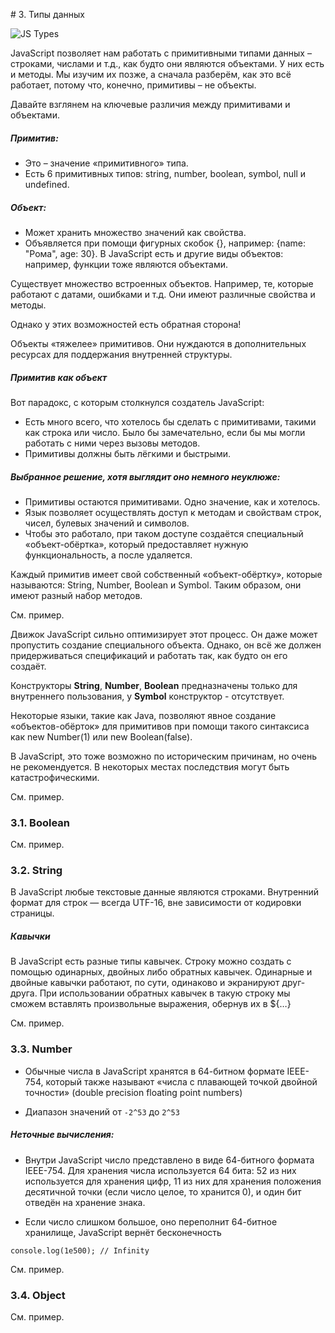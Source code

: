# 3. Типы данных

![JS Types](https://github.com/llevkin/katacoda-scenarios/blob/master/1_JS_Basics/img/js_types.jpg?raw=true)

JavaScript позволяет нам работать с примитивными типами данных – строками,
числами и т.д., как будто они являются объектами. У них есть и методы.
Мы изучим их позже, а сначала разберём, как это всё работает, потому что, 
конечно, примитивы – не объекты.

Давайте взглянем на ключевые различия между примитивами и объектами.

##### Примитив:

- Это – значение «примитивного» типа.
- Есть 6 примитивных типов: string, number, boolean, symbol, null и undefined.

##### Объект:

- Может хранить множество значений как свойства.
- Объявляется при помощи фигурных скобок {}, например: {name: "Рома", age: 30}. В JavaScript есть и другие виды объектов: например, функции тоже являются объектами.

Существует множество встроенных объектов. Например, те, которые работают с датами, ошибками и т.д. Они имеют различные свойства и методы.

Однако у этих возможностей есть обратная сторона!

Объекты «тяжелее» примитивов. Они нуждаются в дополнительных ресурсах для поддержания внутренней структуры.

##### Примитив как объект

Вот парадокс, с которым столкнулся создатель JavaScript:

- Есть много всего, что хотелось бы сделать с примитивами, такими как строка или число. Было бы замечательно, если бы мы могли работать с ними через вызовы методов.
- Примитивы должны быть лёгкими и быстрыми.

##### Выбранное решение, хотя выглядит оно немного неуклюже:

- Примитивы остаются примитивами. Одно значение, как и хотелось.
- Язык позволяет осуществлять доступ к методам и свойствам строк, чисел, булевых значений и символов.
- Чтобы это работало, при таком доступе создаётся специальный «объект-обёртка», который предоставляет нужную функциональность, а после удаляется.

Каждый примитив имеет свой собственный «объект-обёртку», которые называются: String, Number, Boolean и Symbol. Таким образом, они имеют разный набор методов.

См. пример.

Движок JavaScript сильно оптимизирует этот процесс. Он даже может пропустить создание специального объекта. Однако, он всё же должен придерживаться спецификаций и работать так, как будто он его создаёт.

Конструкторы **String**, **Number**, **Boolean** предназначены только для внутреннего пользования, у **Symbol** конструктор - отсутствует.

Некоторые языки, такие как Java, позволяют явное создание «объектов-обёрток» для примитивов при помощи такого синтаксиса как new Number(1) или new Boolean(false).

В JavaScript, это тоже возможно по историческим причинам, но очень не рекомендуется. В некоторых местах последствия могут быть катастрофическими.

См. пример.

### 3.1. Boolean

См. пример.

### 3.2. String

В JavaScript любые текстовые данные являются строками.
Внутренний формат для строк — всегда UTF-16, вне зависимости от кодировки страницы.

##### Кавычки

В JavaScript есть разные типы кавычек.
Строку можно создать с помощью одинарных, двойных либо обратных кавычек.
Одинарные и двойные кавычки работают, по сути, одинаково и экранируют друг-друга.
При использовании обратных кавычек в такую строку мы сможем вставлять произвольные выражения, обернув их в ${…}

См. пример.

### 3.3. Number

 - Обычные числа в JavaScript хранятся в 64-битном формате IEEE-754, который также называют «числа с плавающей точкой двойной точности» (double precision floating point numbers)
 
 - Диапазон значений от <code>-2^53</code> до <code>2^53</code> 
 
 
##### Неточные вычисления:

- Внутри JavaScript число представлено в виде 64-битного формата IEEE-754. Для хранения числа используется 64 бита: 52 из них используется для хранения цифр, 11 из них для хранения положения десятичной точки (если число целое, то хранится 0), и один бит отведён на хранение знака.

- Если число слишком большое, оно переполнит 64-битное хранилище, JavaScript вернёт бесконечность

```
console.log(1e500); // Infinity
```

См. пример.

### 3.4. Object

См. пример.
